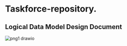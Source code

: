 # Taskforce-repository.

Logical Data Model Design Document
----------------------------------
![png1 drawio](https://github.com/user-attachments/assets/c3f03a35-1f8f-46dd-bd8c-84776932b74c)
